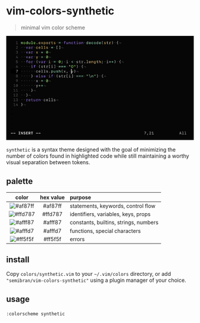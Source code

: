 # vim-colors-synthetic
> minimal vim color scheme

![preview](screenshots/preview.png)

`synthetic` is a syntax theme designed with the goal of minimizing the number of colors found in highlighted code while still maintaining a worthy visual separation between tokens.

## palette
| color                | hex value | purpose                               |
| :------------------: | :-------: | :------------------------------------ |
| ![#af87ff](purple)   | #af87ff   | statements, keywords, control flow    |
| ![#ffd787](yellow)   | #ffd787   | identifiers, variables, keys, props   |
| ![#afff87](green)    | #afff87   | constants, builtins, strings, numbers |
| ![#afffd7](cyan)     | #afffd7   | functions, special characters         |
| ![#ff5f5f](red)      | #ff5f5f   | errors                                |

## install
Copy `colors/synthetic.vim` to your `~/.vim/colors` directory, or add `"semibran/vim-colors-synthetic"` using a plugin manager of your choice.

## usage
`:colorscheme synthetic`

[purple]: data:image/png;base64,iVBORw0KGgoAAAANSUhEUgAAADAAAAAYCAYAAAC8/X7cAAAAVElEQVRYR+3SwQkAIRAEQY3ecAxRg6iHCH3/WbDr5l7njI+/2QMe6yXwGGAkkAAW6BfCgDxPgBPigQQwIM8T4IR4IAEMyPMEOCEeSAAD8jwBTogHLsKQTPn6jeLfAAAAAElFTkSuQmCC
[yellow]: data:image/png;base64,iVBORw0KGgoAAAANSUhEUgAAADAAAAAYCAYAAAC8/X7cAAAAVElEQVRYR+3SwQkAIRAEQY3eEA1Hg6iHCH3/WbDr5tnrjI+/2QMe6yXwGGAkkAAW6BfCgDxPgBPigQQwIM8T4IR4IAEMyPMEOCEeSAAD8jwBTogHLibMULnuZUyGAAAAAElFTkSuQmCC
[green]: data:image/png;base64,iVBORw0KGgoAAAANSUhEUgAAADAAAAAYCAYAAAC8/X7cAAAAVElEQVRYR+3SwQkAIRAEQY3ecAxRg6iHCH3/WbDr5j7rjI+/2QMe6yXwGGAkkAAW6BfCgDxPgBPigQQwIM8T4IR4IAEMyPMEOCEeSAAD8jwBTogHLs3QTPmdDsgMAAAAAElFTkSuQmCC
[cyan]: data:image/png;base64,iVBORw0KGgoAAAANSUhEUgAAADAAAAAYCAYAAAC8/X7cAAAAVUlEQVRYR+3SwQkAIRAEQc0/GMMxHA2iHiL0/WfBrpvr7DM+/mYPeKyXwGOAkUACWKBfCAPyPAFOiAcSwIA8T4AT4oEEMCDPE+CEeCABDMjzBDghHrhpOVR5ezizzQAAAABJRU5ErkJggg==
[red]: data:image/png;base64,iVBORw0KGgoAAAANSUhEUgAAADAAAAAYCAYAAAC8/X7cAAAAVElEQVRYR+3SwQkAIRAEwTVS849Cg6iHCH3/WbDr1tn7zMff6gGP9RJ4DDAJJIAF+oUwIM8T4IR4IAEMyPMEOCEeSAAD8jwBTogHEsCAPE+AE+KBC+S6Qbl8QM7RAAAAAElFTkSuQmCC
